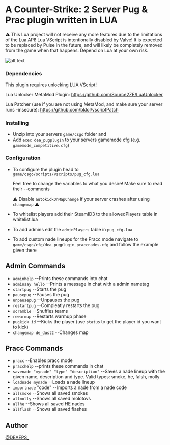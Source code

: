 # A Counter-Strike: 2 Server Pug & Prac plugin written in LUA

⚠ This Lua project will not receive any more features due to the limitations of the Lua API! Lua VScript is intentionally disabled by Valve! It is expected to be replaced by Pulse in the future, and will likely be completely removed from the game when that happens. Depend on Lua at your own risk.

![alt text](https://i.imgur.com/mblcbTI.jpeg)

### Dependencies

This plugin requires unlocking LUA VScript!

Lua Unlocker MetaMod Plugin: https://github.com/Source2ZE/LuaUnlocker

Lua Patcher (use if you are not using MetaMod, and make sure your server runs -insecure): https://github.com/bklol/vscriptPatch

### Installing

* Unzip into your servers `game/csgo` folder and
* Add `exec dea_pugplugin` to your servers gamemode cfg (e.g. `gamemode_competitive.cfg`)

### Configuration

* To configure the plugin head to `game/csgo/scripts/vscripts/pug_cfg.lua`

  Feel free to change the variables to what you desire! Make sure to read their --comments

  ⚠ Disable `autokickOnMapChange` if your server crashes after using `changemap` ⚠
  
* To whitelist players add their SteamID3 to the allowedPlayers table in whitelist.lua

* To add admins edit the `adminPlayers` table in `pug_cfg.lua`

* To add custom nade lineups for the Pracc mode navigate to `game/csgo/cfg/dea_pugplugin_praccnades.cfg` and follow the example given there

## Admin Commands
- `adminhelp`            --Prints these commands into chat
- `adminsay hello`       --Prints a message in chat with a admin nametag
- `startpug`             --Starts the pug
- `pausepug`             --Pauses the pug
- `unpausepug`           --Unpauses the pug
- `restartpug`           --Compleatly restarts the pug
- `scramble`             --Shuffles teams
- `rewarmup`             --Restarts warmup phase
- `pugkick id`           --Kicks the player (use `status` to get the player id you want to kick)
- `changemap de_dust2`   --Changes map

## Pracc Commands
- `pracc`            --Enables pracc mode
- `pracchelp`            --prints these commands in chat
- `savenade "mynade" "type" "description"`      --Saves a nade lineup with the given name, description and type. Valid types: smoke, he, falsh, molly
- `loadnade mynade`      --Loads a nade lineup
- `importnade` "code"    --Imports a nade from a nade code
- `allsmoke`             --Shows all saved smokes
- `allmolly`             --Shows all saved molotovs
- `allhe`                --Shows all saved HE nades
- `allflash`             --Shows all saved flashes

## Author
[@DEAFPS_](https://twitter.com/deafps_)
